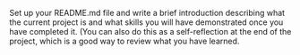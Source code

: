 
Set up your README.md file and write a brief introduction describing 
what the current project is and what skills you will have demonstrated 
once you have completed it. (You can also do this as a self-reflection 
at the end of the project, which is a good way to review what you 
have learned.
